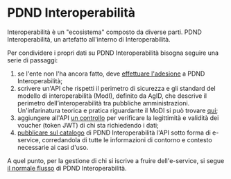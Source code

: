# PDND Interoperabilità

Interoperabilità è un "ecosistema" composto da diverse parti. PDND Interoperabilità, un artefatto all'interno di Interoperabilità.

Per condividere i propri dati su PDND Interoperabilità bisogna seguire una serie di passaggi:

1. se l'ente non l'ha ancora fatto, deve [effettuare l'adesione](https://docs.pagopa.it/interoperabilita-1/manuale-operativo/guida-alladesione) a PDND Interoperabilità;&#x20;
2. scrivere un'API che rispetti il perimetro di sicurezza e gli standard del modello di interoperabilità (ModI), definito da AgID, che descrive il perimetro dell’interoperabilità tra pubbliche amministrazioni. Un'infarinatura teorica e pratica riguardante il MoDI si può trovare [qui](https://developers.italia.it/it/news/interoperabilita.html);
3. aggiungere all'API [un controllo](https://docs.pagopa.it/interoperabilita-1/manuale-operativo/utilizzare-i-voucher#verifica-di-un-voucher-da-parte-di-un-erogatore-di-e-service) per verificare la legittimità e validità dei voucher (token JWT) di chi sta richiedendo i dati;
4. [pubblicare sul catalogo](https://docs.pagopa.it/interoperabilita-1/manuale-operativo/e-service) di PDND Interoperabilità l'API sotto forma di e-service, corredandola di tutte le informazioni di contorno e contesto necessarie ai casi d'uso.

A quel punto, per la gestione di chi si iscrive a fruire dell'e-service, si segue [il normale flusso](https://docs.pagopa.it/interoperabilita-1/funzionamento-generale) di PDND Interoperabilità.
